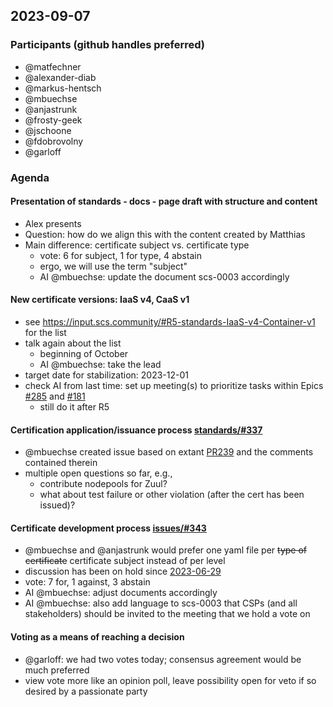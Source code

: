 ## 2023-09-07

### Participants (github handles preferred)

- @matfechner
- @alexander-diab
- @markus-hentsch
- @mbuechse
- @anjastrunk
- @frosty-geek
- @jschoone
- @fdobrovolny
- @garloff

### Agenda

#### Presentation of standards - docs - page draft with structure and content

- Alex presents 
- Question: how do we align this with the content created by Matthias
- Main difference: certificate subject vs. certificate type
    - vote: 6 for subject, 1 for type, 4 abstain
    - ergo, we will use the term "subject"
    - AI @mbuechse: update the document scs-0003 accordingly

#### New certificate versions: IaaS v4, CaaS v1

- see <https://input.scs.community/#R5-standards-IaaS-v4-Container-v1> for the list
- talk again about the list
    - beginning of October
    - AI @mbuechse: take the lead
- target date for stabilization: 2023-12-01
- check AI from last time: set up meeting(s) to prioritize tasks within Epics [#285](https://github.com/SovereignCloudStack/standards/issues/285) and [#181](https://github.com/SovereignCloudStack/issues/issues/181)
    - still do it after R5

#### Certification application/issuance process [standards/#337](https://github.com/SovereignCloudStack/standards/issues/337)

- @mbuechse created issue based on extant [PR239](https://github.com/SovereignCloudStack/standards/pull/239) and the comments contained therein
- multiple open questions so far, e.g.,
    - contribute nodepools for Zuul?
    - what about test failure or other violation (after the cert has been issued)?

#### Certificate development process [issues/#343](https://github.com/SovereignCloudStack/issues/issues/343)

- @mbuechse and @anjastrunk would prefer one yaml file per ~~type of certificate~~ certificate subject instead of per level
- discussion has been on hold since [2023-06-29](https://input.scs.community/2023-scs-sig-standardization#2023-06-29)
- vote: 7 for, 1 against, 3 abstain
- AI @mbuechse: adjust documents accordingly
- AI @mbuechse: also add language to scs-0003 that CSPs (and all stakeholders) should be invited to the meeting that we hold a vote on


#### Voting as a means of reaching a decision

- @garloff: we had two votes today; consensus agreement would be much preferred
- view vote more like an opinion poll, leave possibility open for veto if so desired by a passionate party
